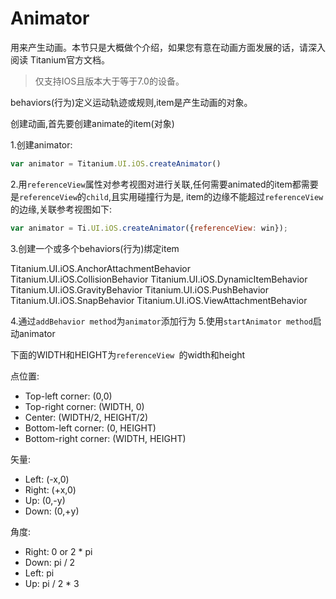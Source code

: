 # Animator

用来产生动画。本节只是大概做个介绍，如果您有意在动画方面发展的话，请深入阅读
Titanium官方文档。

> 仅支持IOS且版本大于等于7.0的设备。

behaviors(行为)定义运动轨迹或规则,item是产生动画的对象。

创建动画,首先要创建animate的item(对象)

1.创建animator:

```js
var animator = Titanium.UI.iOS.createAnimator()
```

2.用`referenceView`属性对参考视图对进行关联,任何需要animated的item都需要
是`referenceView`的`child`,且实用碰撞行为是,
item的边缘不能超过`referenceView `的边缘,关联参考视图如下:

```javascript
var animator = Ti.UI.iOS.createAnimator({referenceView: win});
```

3.创建一个或多个behaviors(行为)绑定item

Titanium.UI.iOS.AnchorAttachmentBehavior
Titanium.UI.iOS.CollisionBehavior
Titanium.UI.iOS.DynamicItemBehavior
Titanium.UI.iOS.GravityBehavior
Titanium.UI.iOS.PushBehavior
Titanium.UI.iOS.SnapBehavior
Titanium.UI.iOS.ViewAttachmentBehavior

4.通过`addBehavior method`为`animator`添加行为
5.使用`startAnimator method`启动animator

下面的WIDTH和HEIGHT为`referenceView `的width和height

点位置:

- Top-left corner: (0,0)
- Top-right corner: (WIDTH, 0)
- Center: (WIDTH/2, HEIGHT/2)
- Bottom-left corner: (0, HEIGHT)
- Bottom-right corner: (WIDTH, HEIGHT)

矢量:

- Left: (-x,0)
- Right: (+x,0)
- Up: (0,-y)
- Down: (0,+y)

角度:

- Right: 0 or 2 * pi
- Down: pi / 2
- Left: pi
- Up: pi / 2 * 3
